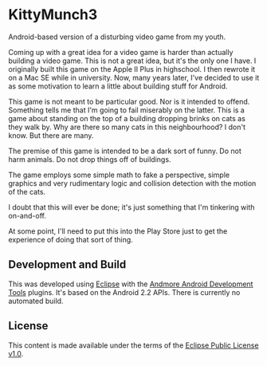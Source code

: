 # KittyMunch3
Android-based version of a disturbing video game from my youth.

Coming up with a great idea for a video game is harder than actually building a video game.
This is not a great idea, but it's the only one I have. I originally built this game on the
Apple II Plus in highschool. I then rewrote it on a Mac SE while in university. Now, many
years later, I've decided to use it as some motivation to learn a little about building 
stuff for Android.

This game is not meant to be particular good. Nor is it intended to offend. Something tells me
that I'm going to fail miserably on the latter. This is a game about standing on the top of a 
building dropping brinks on cats as they walk by. Why are there so many cats in this neighbourhood?
I don't know. But there are many. 

The premise of this game is intended to be a dark sort of funny. Do not harm animals. Do not
drop things off of buildings.

The game employs some simple math to fake a perspective, simple graphics and very rudimentary logic and
collision detection with the motion of the cats.

I doubt that this will ever be done; it's just something that I'm tinkering with on-and-off.

At some point, I'll need to put this into the Play Store just to get the experience of 
doing that sort of thing.

## Development and Build

This was developed using [Eclipse](http://www.eclipse.org) with the 
[Andmore Android Development Tools](http://www.eclipse.org/andmore) plugins. It's based on
the Android 2.2 APIs. There is currently no automated build.

## License

This content is made available under the terms of the 
[Eclipse Public License v1.0](https://www.eclipse.org/legal/epl-v10.html).
